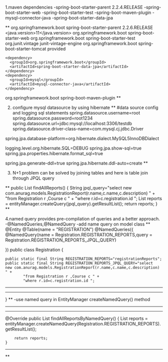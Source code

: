 1.maven dependencies 
 -spring-boot-starter-parent 2.2.4.RELEASE
 -spring-boot-starter-web
 -spring-boot-starter-test
 -spring-boot-maven-plugin
 -mysql-connector-java
 -spring-boot-starter-data-jpa

**
  <parent>
    <groupId>org.springframework.boot</groupId>
    <artifactId>spring-boot-starter-parent</artifactId>
    <version>2.2.6.RELEASE</version>
    <relativePath/> <!-- lookup parent from repository -->
  </parent>
  <properties>
    <java.version>11</java.version>
  </properties>
  <dependencies>
    <dependency>
      <groupId>org.springframework.boot</groupId>
      <artifactId>spring-boot-starter-web</artifactId>
    </dependency>
    <dependency>
      <groupId>org.springframework.boot</groupId>
      <artifactId>spring-boot-starter-test</artifactId>
      <exclusions>
        <exclusion>
          <groupId>org.junit.vintage</groupId>
          <artifactId>junit-vintage-engine</artifactId>
        </exclusion>
      </exclusions>
    </dependency>
    <dependency>
      <groupId>org.springframework.boot</groupId>
      <artifactId>spring-boot-starter-tomcat</artifactId>
      <scope>provided</scope>
    </dependency>

    <dependency>
      <groupId>org.springframework.boot</groupId>
      <artifactId>spring-boot-starter-data-jpa</artifactId>
    </dependency>
    <dependency>
      <groupId>mysql</groupId>
      <artifactId>mysql-connector-java</artifactId>
    </dependency>
  </dependencies>
  <build>
    <plugins>
      <plugin>
        <groupId>org.springframework.boot</groupId>
        <artifactId>spring-boot-maven-plugin</artifactId>
      </plugin>
    </plugins>
  </build>
**

2. configure mysql datasource by using hibernate
**
#data source config and logging sql statements
spring.datasource.username=root
spring.datasource.password=root1234
spring.datasource.url=jdbc:mysql://localhost:3306/testdb
spring.datasource.driver-class-name=com.mysql.cj.jdbc.Driver

spring.jpa.database-platform=org.hibernate.dialect.MySQL5InnoDBDialect

logging.level.org.hibernate.SQL=DEBUG
spring.jpa.show-sql=true
spring.jpa.properties.hibernate.format_sql=true

spring.jpa.generate-ddl=true
spring.jpa.hibernate.ddl-auto=create
**

3. N+1 problem can be solved by joining tables and here is table join through  JPQL query

**
   public List<RegistrationReport> findAllReports() {
        String jpql_query="select  new com.anurag.models.RegistrationReport(r.name,c.name,c.description) " +
                "from Registration r ,Course c " +
                "where r.id=c.registration.id ";
        List<RegistrationReport> reports = entityManager.createQuery(jpql_query).getResultList();
        return reports;
   }
**

4.named query provides pre-compilation of queries and a better approach.
-@NamedQueries,@NamedQuery
-add name query on model class
**
@Entity
@Table(name = "REGISTRATION")
@NamedQueries({
@NamedQuery(name = Registration.REGISTRATION_REPORTS,query = Registration.REGISTRATION_REPORTS_JPQL_QUERY)

})
public class Registration {

    public static final String REGISTRATION_REPORTS="registrationReports";
    public static final String REGISTRATION_REPORTS_JPQL_QUERY="select  new com.anurag.models.RegistrationReport(r.name,c.name,c.description) " +
            "from Registration r ,Course c " +
            "where r.id=c.registration.id ";
------------------------------------------
------------------------------------------
}
**
-use named query in EntityManager createNamedQuery() method
****
-------
@Override
public List<RegistrationReport> findAllReportsByNamedQuery() {
List<RegistrationReport> reports = entityManager.createNamedQuery(Registration.REGISTRATION_REPORTS).getResultList();

        return reports;
    }
---------
**
